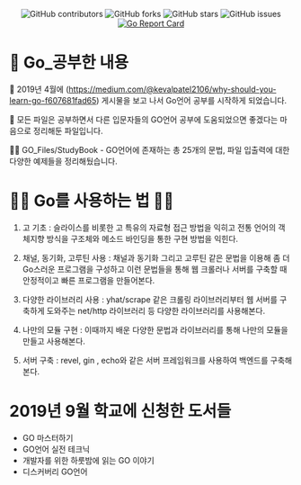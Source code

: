 <div align="center">
  
![GitHub contributors](https://img.shields.io/github/contributors/jjmin321/Go_studybook)
![GitHub forks](https://img.shields.io/github/forks/jjmin321/Go_studybook?label=Forks)
![GitHub stars](https://img.shields.io/github/stars/jjmin321/Go_studybook?style=Stars)
![GitHub issues](https://img.shields.io/github/issues-raw/jjmin321/Go_studybook)
[![Go Report Card](https://goreportcard.com/badge/github.com/jjmin321/Go_studybook)](https://goreportcard.com/report/github.com/jjmin321/Go_studybook)

</div>

# 🚀 Go_공부한 내용 

🔖 2019년 4월에 (https://medium.com/@kevalpatel2106/why-should-you-learn-go-f607681fad65) 게시물을 보고 나서 Go언어 공부를 시작하게 되었습니다.

📁 모든 파일은 공부하면서 다른 입문자들의 GO언어 공부에 도움되었으면 좋겠다는 마음으로 정리해둔 파일입니다.

👨‍💻 GO_Files/StudyBook - GO언어에 존재하는 총 25개의 문법, 파일 입출력에 대한 다양한 예제들을 정리해뒀습니다.

# 👨‍🎓 Go를 사용하는 법 👨‍🎓

1. 고 기초 : 슬라이스를 비롯한 고 특유의 자료형 접근 방법을 익히고 전통 언어의 객체지향 
방식을 구조체와 메소드 바인딩을 통한 구현 방법을 익힌다.

2. 채널, 동기화, 고루틴 사용  : 채널과 동기화 그리고 고루틴 같은 문법을 이용해 좀 더 Go스러운 프로그램을
구성하고 이런 문법들을 통해 웹 크롤러나 서버를 구축할 때 안정적이고 빠른 프로그램을 만들어본다.

3. 다양한 라이브러리 사용 : yhat/scrape 같은 크롤링 라이브러리부터 웹 서버를 구축하게 도와주는 net/http 라이브러리 등 다양한 라이브러리를 사용해본다.

4. 나만의 모듈 구현 : 이때까지 배운 다양한 문법과 라이브러리를 통해 나만의 모듈을 만들고 사용해본다.

5. 서버 구축 : revel, gin , echo와 같은 서버 프레임워크를 사용하여 백엔드를 구축해본다.

# 2019년 9월 학교에 신청한 도서들 
- GO 마스터하기
- GO언어 실전 테크닉   
- 개발자를 위한 하룻밤에 읽는 GO 이야기
- 디스커버리 GO언어
